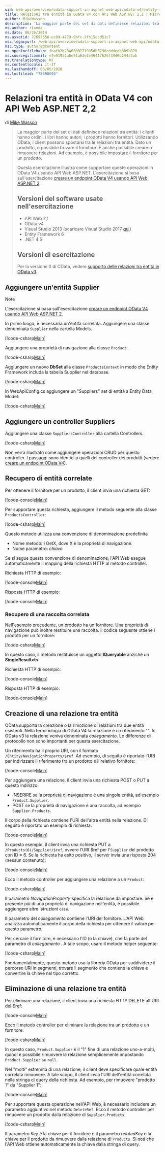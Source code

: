 ```yaml
---
uid: web-api/overview/odata-support-in-aspnet-web-api/odata-v4/entity-relations-in-odata-v4
title: Relazioni tra entità in OData V4 con API Web ASP.NET 2,2 | Microsoft Docs
author: MikeWasson
description: 'La maggior parte dei set di dati definisce relazioni tra entità: i clienti hanno ordini. i libri hanno autori; i prodotti hanno fornitori. Utilizzando OData, i client possono spostarsi...'
ms.author: riande
ms.date: 06/26/2014
ms.assetid: 72657550-ec09-4779-9bfc-2fb15ecd51c7
msc.legacyurl: /web-api/overview/odata-support-in-aspnet-web-api/odata-v4/entity-relations-in-odata-v4
msc.type: authoredcontent
ms.openlocfilehash: fbafb2b2346689271905db5790cdddeeb809b070
ms.sourcegitcommit: e7e91932a6e91a63e2e46417626f39d6b244a3ab
ms.translationtype: MT
ms.contentlocale: it-IT
ms.lasthandoff: 03/06/2020
ms.locfileid: "78598693"
---
```

# <a name="entity-relations-in-odata-v4-using-aspnet-web-api-22"></a>Relazioni tra entità in OData V4 con API Web ASP.NET 2,2

di [Mike Wasson](https://github.com/MikeWasson)

> La maggior parte dei set di dati definisce relazioni tra entità: i clienti hanno ordini. i libri hanno autori; i prodotti hanno fornitori. Utilizzando OData, i client possono spostarsi tra le relazioni tra entità. Dato un prodotto, è possibile trovare il fornitore. È anche possibile creare o rimuovere relazioni. Ad esempio, è possibile impostare il fornitore per un prodotto.
>
> Questa esercitazione illustra come supportare queste operazioni in OData V4 usando API Web ASP.NET. L'esercitazione si basa sull'esercitazione [creare un endpoint OData V4 usando API Web ASP.NET 2](create-an-odata-v4-endpoint.md).
>
> ## <a name="software-versions-used-in-the-tutorial"></a>Versioni del software usate nell'esercitazione
>
> - API Web 2,1
> - OData v4
> - Visual Studio 2013 (scaricare Visual Studio 2017 [qui](https://visualstudio.microsoft.com/downloads/?utm_medium=microsoft&utm_source=docs.microsoft.com&utm_campaign=button+cta&utm_content=download+vs2017))
> - Entity Framework 6
> - .NET 4.5
>
> ## <a name="tutorial-versions"></a>Versioni di esercitazione
>
> Per la versione 3 di OData, vedere [supporto delle relazioni tra entità in OData v3](https://asp.net/web-api/overview/odata-support-in-aspnet-web-api/odata-v3/working-with-entity-relations).

## <a name="add-a-supplier-entity"></a>Aggiungere un'entità Supplier

> [!NOTE]
> L'esercitazione si basa sull'esercitazione [creare un endpoint OData V4 usando API Web ASP.NET 2](create-an-odata-v4-endpoint.md).

In primo luogo, è necessaria un'entità correlata. Aggiungere una classe denominata `Supplier` nella cartella Models.

[!code-csharp[Main](entity-relations-in-odata-v4/samples/sample1.cs)]

Aggiungere una proprietà di navigazione alla classe `Product`:

[!code-csharp[Main](entity-relations-in-odata-v4/samples/sample2.cs?highlight=13-15)]

Aggiungere un nuovo **DbSet** alla classe `ProductsContext` in modo che Entity Framework includa la tabella Supplier nel database.

[!code-csharp[Main](entity-relations-in-odata-v4/samples/sample3.cs?highlight=10)]

In WebApiConfig.cs aggiungere un &quot;Suppliers&quot; set di entità a Entity Data Model:

[!code-csharp[Main](entity-relations-in-odata-v4/samples/sample4.cs?highlight=6)]

## <a name="add-a-suppliers-controller"></a>Aggiungere un controller Suppliers

Aggiungere una classe `SuppliersController` alla cartella Controllers.

[!code-csharp[Main](entity-relations-in-odata-v4/samples/sample5.cs)]

Non verrà illustrato come aggiungere operazioni CRUD per questo controller. I passaggi sono identici a quelli del controller dei prodotti (vedere [creare un endpoint OData V4](create-an-odata-v4-endpoint.md)).

## <a name="getting-related-entities"></a>Recupero di entità correlate

Per ottenere il fornitore per un prodotto, il client invia una richiesta GET:

[!code-console[Main](entity-relations-in-odata-v4/samples/sample6.cmd)]

Per supportare questa richiesta, aggiungere il metodo seguente alla classe `ProductsController`:

[!code-csharp[Main](entity-relations-in-odata-v4/samples/sample7.cs)]

Questo metodo utilizza una convenzione di denominazione predefinita

- Nome metodo: I GetX, dove X è la proprietà di navigazione.
- Nome parametro: *chiave*

Se si segue questa convenzione di denominazione, l'API Web esegue automaticamente il mapping della richiesta HTTP al metodo controller.

Richiesta HTTP di esempio:

[!code-console[Main](entity-relations-in-odata-v4/samples/sample8.cmd)]

Risposta HTTP di esempio:

[!code-console[Main](entity-relations-in-odata-v4/samples/sample9.cmd)]

### <a name="getting-a-related-collection"></a>Recupero di una raccolta correlata

Nell'esempio precedente, un prodotto ha un fornitore. Una proprietà di navigazione può inoltre restituire una raccolta. Il codice seguente ottiene i prodotti per un fornitore:

[!code-csharp[Main](entity-relations-in-odata-v4/samples/sample10.cs)]

In questo caso, il metodo restituisce un oggetto **IQueryable** anziché un **SingleResult&lt;t&gt;**

Richiesta HTTP di esempio:

[!code-console[Main](entity-relations-in-odata-v4/samples/sample11.cmd)]

Risposta HTTP di esempio:

[!code-console[Main](entity-relations-in-odata-v4/samples/sample12.cmd)]

## <a name="creating-a-relationship-between-entities"></a>Creazione di una relazione tra entità

OData supporta la creazione o la rimozione di relazioni tra due entità esistenti. Nella terminologia di OData V4 la relazione è un riferimento &quot;&quot;. In OData v3 la relazione veniva denominata *collegamento*. Le differenze di protocollo non sono importanti per questa esercitazione.

Un riferimento ha il proprio URI, con il formato `/Entity/NavigationProperty/$ref`. Ad esempio, di seguito è riportato l'URI per indirizzare il riferimento tra un prodotto e il relativo fornitore:

[!code-console[Main](entity-relations-in-odata-v4/samples/sample13.cmd)]

Per aggiungere una relazione, il client invia una richiesta POST o PUT a questo indirizzo.

- INSERIRE se la proprietà di navigazione è una singola entità, ad esempio `Product.Supplier`.
- POST se la proprietà di navigazione è una raccolta, ad esempio `Supplier.Products`.

Il corpo della richiesta contiene l'URI dell'altra entità nella relazione. Di seguito è riportato un esempio di richiesta:

[!code-console[Main](entity-relations-in-odata-v4/samples/sample14.cmd)]

In questo esempio, il client invia una richiesta PUT a `/Products(6)/Supplier/$ref`, ovvero l'URI $ref per l'`Supplier` del prodotto con ID = 6. Se la richiesta ha esito positivo, il server invia una risposta 204 (nessun contenuto):

[!code-console[Main](entity-relations-in-odata-v4/samples/sample15.cmd)]

Ecco il metodo controller per aggiungere una relazione a un `Product`:

[!code-csharp[Main](entity-relations-in-odata-v4/samples/sample16.cs)]

Il parametro *NavigationProperty* specifica la relazione da impostare. Se è presente più di una proprietà di navigazione nell'entità, è possibile aggiungere altre istruzioni `case`.

Il parametro del *collegamento* contiene l'URI del fornitore. L'API Web analizza automaticamente il corpo della richiesta per ottenere il valore per questo parametro.

Per cercare il fornitore, è necessario l'ID (o la chiave), che fa parte del parametro di *collegamento* . A tale scopo, usare il metodo helper seguente:

[!code-csharp[Main](entity-relations-in-odata-v4/samples/sample17.cs)]

Fondamentalmente, questo metodo usa la libreria OData per suddividere il percorso URI in segmenti, trovare il segmento che contiene la chiave e convertire la chiave nel tipo corretto.

## <a name="deleting-a-relationship-between-entities"></a>Eliminazione di una relazione tra entità

Per eliminare una relazione, il client invia una richiesta HTTP DELETE all'URI del $ref:

[!code-console[Main](entity-relations-in-odata-v4/samples/sample18.cmd)]

Ecco il metodo controller per eliminare la relazione tra un prodotto e un fornitore:

[!code-csharp[Main](entity-relations-in-odata-v4/samples/sample19.cs)]

In questo caso, `Product.Supplier` è il &quot;1&quot; fine di una relazione uno-a-molti, quindi è possibile rimuovere la relazione semplicemente impostando `Product.Supplier` su `null`.

Nel &quot;molti&quot; estremità di una relazione, il client deve specificare quale entità correlata rimuovere. A tale scopo, il client invia l'URI dell'entità correlata nella stringa di query della richiesta. Ad esempio, per rimuovere "prodotto 1" da "Supplier 1":

[!code-console[Main](entity-relations-in-odata-v4/samples/sample20.cmd?highlight=1)]

Per supportare questa operazione nell'API Web, è necessario includere un parametro aggiuntivo nel metodo `DeleteRef`. Ecco il metodo controller per rimuovere un prodotto dalla relazione di `Supplier.Products`.

[!code-csharp[Main](entity-relations-in-odata-v4/samples/sample21.cs)]

Il parametro *Key* è la chiave per il fornitore e il parametro *relatedKey* è la chiave per il prodotto da rimuovere dalla relazione di `Products`. Si noti che l'API Web ottiene automaticamente la chiave dalla stringa di query.

